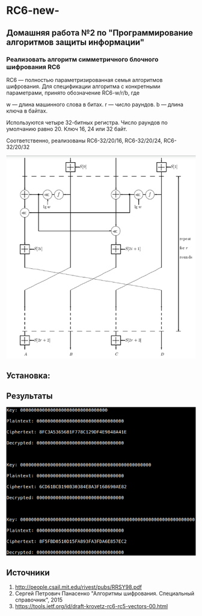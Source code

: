 # RC6-new-

## Домашняя работа №2 по "Программирование алгоритмов защиты информации"

### Реализовать алгоритм симметричного блочного шифрования RC6

RC6 — полностью параметризированная семья алгоритмов шифрования. Для спецификации алгоритма с конкретными параметрами, принято обозначение RC6-w/r/b, где

w — длина машинного слова в битах.
r — число раундов.
b — длина ключа в байтах. 

Используются четыре 32-битных регистра. Число раундов по умолчанию равно 20. Ключ 16, 24 или 32 байт.

Соответственно, реализованы RC6-32/20/16, RC6-32/20/24, RC6-32/20/32

![](https://github.com/aakinina/RC6-new-/blob/main/rc6_encryption.PNG)

## Установка:

## Результаты

![](https://github.com/aakinina/RC6-new-/blob/main/results.PNG)

## Источники

1) http://people.csail.mit.edu/rivest/pubs/RRSY98.pdf
2) Сергей Петрович Панасенко "Алгоритмы шифрования. Специальный справочник", 2015
3) https://tools.ietf.org/id/draft-krovetz-rc6-rc5-vectors-00.html
